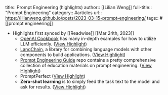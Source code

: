 title:: Prompt Engineering (highlights)
author:: [[Lilian Weng]]
full-title:: "Prompt Engineering"
category:: #articles
url:: https://lilianweng.github.io/posts/2023-03-15-prompt-engineering/
tags:: #[[prompt engineering]]

- Highlights first synced by [[Readwise]] [[Mar 24th, 2023]]
	- [OpenAI Cookbook](https://github.com/openai/openai-cookbook) has many in-depth examples for how to utilize LLM efficiently. ([View Highlight](https://read.readwise.io/read/01gw0vwgab42s123nh9r0sm04e))
	- [LangChain](https://langchain.readthedocs.io/en/latest/), a library for combining language models with other components to build applications. ([View Highlight](https://read.readwise.io/read/01gw0vwf7928hg4pttfx4cv45t))
	- [Prompt Engineering Guide](https://github.com/dair-ai/Prompt-Engineering-Guide) repo contains a pretty comprehensive collection of education materials on prompt engineering. ([View Highlight](https://read.readwise.io/read/01gw0vwdyrzwc1j590mnqg1csj))
	- PromptPerfect ([View Highlight](https://read.readwise.io/read/01gw0vwhxcbfswtedn0d0gr99t))
	- **Zero-shot learning** is to simply feed the task text to the model and ask for results. ([View Highlight](https://read.readwise.io/read/01gw0vye2af2x4p5mhd4mem9vq))